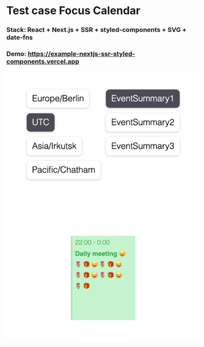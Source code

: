 # Test case Focus Calendar

### Stack: React + Next.js + SSR + styled-components + SVG + date-fns

### Demo: https://example-nextjs-ssr-styled-components.vercel.app 

![](assets/screenshot.png)
